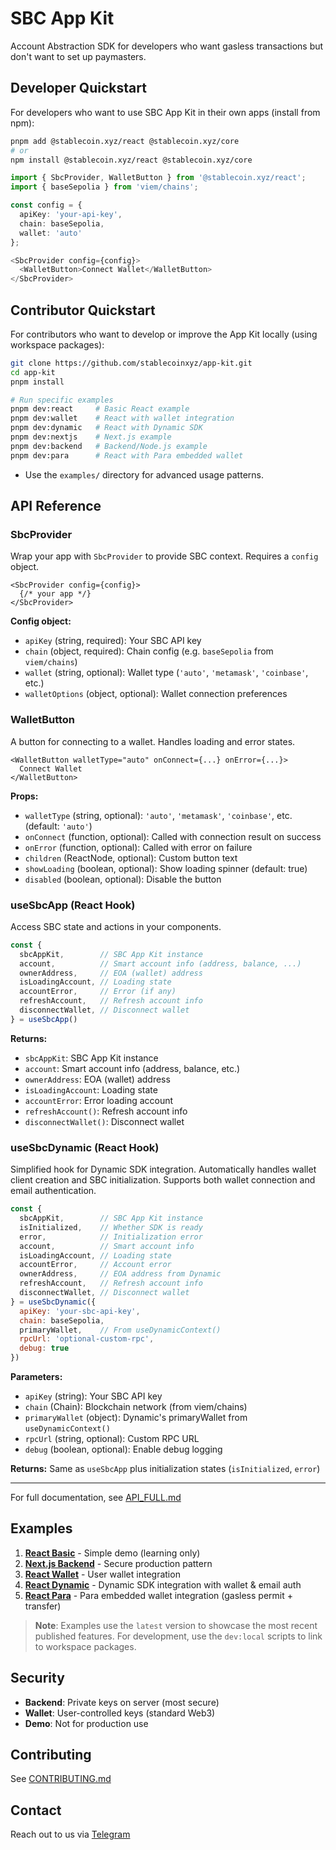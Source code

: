 # SBC App Kit

Account Abstraction SDK for developers who want gasless transactions but don't want to set up paymasters.

## Developer Quickstart

For developers who want to use SBC App Kit in their own apps (install from npm):

```bash
pnpm add @stablecoin.xyz/react @stablecoin.xyz/core
# or
npm install @stablecoin.xyz/react @stablecoin.xyz/core
```

```typescript
import { SbcProvider, WalletButton } from '@stablecoin.xyz/react';
import { baseSepolia } from 'viem/chains';

const config = {
  apiKey: 'your-api-key',
  chain: baseSepolia,
  wallet: 'auto'
};

<SbcProvider config={config}>
  <WalletButton>Connect Wallet</WalletButton>
</SbcProvider>
```

## Contributor Quickstart

For contributors who want to develop or improve the App Kit locally (using workspace packages):

```bash
git clone https://github.com/stablecoinxyz/app-kit.git
cd app-kit
pnpm install

# Run specific examples
pnpm dev:react     # Basic React example
pnpm dev:wallet    # React with wallet integration
pnpm dev:dynamic   # React with Dynamic SDK
pnpm dev:nextjs    # Next.js example
pnpm dev:backend   # Backend/Node.js example
pnpm dev:para      # React with Para embedded wallet
```

- Use the `examples/` directory for advanced usage patterns.

## API Reference

### SbcProvider

Wrap your app with `SbcProvider` to provide SBC context. Requires a `config` object.

```tsx
<SbcProvider config={config}>
  {/* your app */}
</SbcProvider>
```

**Config object:**

- `apiKey` (string, required): Your SBC API key
- `chain` (object, required): Chain config (e.g. `baseSepolia` from `viem/chains`)
- `wallet` (string, optional): Wallet type (`'auto'`, `'metamask'`, `'coinbase'`, etc.)
- `walletOptions` (object, optional): Wallet connection preferences

### WalletButton

A button for connecting to a wallet. Handles loading and error states.

```tsx
<WalletButton walletType="auto" onConnect={...} onError={...}>
  Connect Wallet
</WalletButton>
```

**Props:**

- `walletType` (string, optional): `'auto'`, `'metamask'`, `'coinbase'`, etc. (default: `'auto'`)
- `onConnect` (function, optional): Called with connection result on success
- `onError` (function, optional): Called with error on failure
- `children` (ReactNode, optional): Custom button text
- `showLoading` (boolean, optional): Show loading spinner (default: true)
- `disabled` (boolean, optional): Disable the button

### useSbcApp (React Hook)

Access SBC state and actions in your components.

```js
const {
  sbcAppKit,        // SBC App Kit instance
  account,          // Smart account info (address, balance, ...)
  ownerAddress,     // EOA (wallet) address
  isLoadingAccount, // Loading state
  accountError,     // Error (if any)
  refreshAccount,   // Refresh account info
  disconnectWallet, // Disconnect wallet
} = useSbcApp()
```

**Returns:**

- `sbcAppKit`: SBC App Kit instance
- `account`: Smart account info (address, balance, etc.)
- `ownerAddress`: EOA (wallet) address
- `isLoadingAccount`: Loading state
- `accountError`: Error loading account
- `refreshAccount()`: Refresh account info
- `disconnectWallet()`: Disconnect wallet

### useSbcDynamic (React Hook)

Simplified hook for Dynamic SDK integration. Automatically handles wallet client creation and SBC initialization. Supports both wallet connection and email authentication.

```js
const {
  sbcAppKit,        // SBC App Kit instance
  isInitialized,    // Whether SDK is ready
  error,            // Initialization error
  account,          // Smart account info
  isLoadingAccount, // Loading state
  accountError,     // Account error
  ownerAddress,     // EOA address from Dynamic
  refreshAccount,   // Refresh account info
  disconnectWallet, // Disconnect wallet
} = useSbcDynamic({
  apiKey: 'your-sbc-api-key',
  chain: baseSepolia,
  primaryWallet,    // From useDynamicContext()
  rpcUrl: 'optional-custom-rpc',
  debug: true
})
```

**Parameters:**

- `apiKey` (string): Your SBC API key
- `chain` (Chain): Blockchain network (from viem/chains)
- `primaryWallet` (object): Dynamic's primaryWallet from `useDynamicContext()`
- `rpcUrl` (string, optional): Custom RPC URL
- `debug` (boolean, optional): Enable debug logging

**Returns:** Same as `useSbcApp` plus initialization states (`isInitialized`, `error`)

---

For full documentation, see [API_FULL.md](./API_FULL.md)

## Examples

1. **[React Basic](./examples/react-basic)** - Simple demo (learning only)
2. **[Next.js Backend](./examples/nextjs-backend)** - Secure production pattern
3. **[React Wallet](./examples/react-wallet)** - User wallet integration
4. **[React Dynamic](./examples/react-dynamic)** - Dynamic SDK integration with wallet & email auth
5. **[React Para](./examples/react-para)** - Para embedded wallet integration (gasless permit + transfer)

> **Note**: Examples use the `latest` version to showcase the most recent published features. For development, use the `dev:local` scripts to link to workspace packages.

## Security

- **Backend**: Private keys on server (most secure)
- **Wallet**: User-controlled keys (standard Web3)
- **Demo**: Not for production use

## Contributing

See [CONTRIBUTING.md](CONTRIBUTING.md)

## Contact

Reach out to us via [Telegram](https://t.me/stablecoin_xyz)
